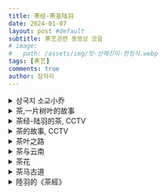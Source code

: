 ```yaml
---
title: 茶经-茶圣陆羽
date: 2024-01-07
layout: post #default
subtitle: 茶艺관련 동영상 모음
# image:
#   path: /assets/img/맛-산해진미-한정식.webp
tags: [茶艺]
comments: true
author: 잠자리
---
```


<details>
    <summary>삼국지 소교小乔</summary>
<!-- * [삼국지 소교小乔](/assets/img/삼국지-소교-조조-차담.mp4) -->
<iframe width="auto" max-width="640" height="auto" max-height="360" src="https://www.youtube.com/embed/OZeQrZ5H6bo" title="赤壁大战-小乔&amp;曹操" frameborder="0" allow="accelerometer; autoplay; clipboard-write; encrypted-media; gyroscope; picture-in-picture; web-share" allowfullscreen></iframe>
</details>

<details>
    <summary>茶,一片树叶的故事</summary>
<iframe width="640" height="360" src="https://www.youtube.com/embed/5RzhSSmGBAY?list=PLwXMmy5fUrVwqSpP-IA31_vwe8CpqyN1T" title="茶,一片树叶的故事 EP01" frameborder="0" allow="accelerometer; autoplay; clipboard-write; encrypted-media; gyroscope; picture-in-picture; web-share" allowfullscreen></iframe>  

* [茶,一片树叶的故事#1](https://youtu.be/5RzhSSmGBAY?list=PLwXMmy5fUrVwqSpP-IA31_vwe8CpqyN1T)  
* [茶,一片树叶的故事#2](https://youtu.be/-fHUdLnvki8?list=PLwXMmy5fUrVwqSpP-IA31_vwe8CpqyN1T)  
* [茶,一片树叶的故事#3](https://youtu.be/gtzciKapCGc?list=PLwXMmy5fUrVwqSpP-IA31_vwe8CpqyN1T)  
* [茶,一片树叶的故事#4](https://youtu.be/pL_PanLpy34?list=PLwXMmy5fUrVwqSpP-IA31_vwe8CpqyN1T)  
* [茶,一片树叶的故事#5](https://youtu.be/IJgBH-1gVMs?list=PLwXMmy5fUrVwqSpP-IA31_vwe8CpqyN1T)  
* [茶,一片树叶的故事#6](https://youtu.be/sR6JDxIq73M?list=PLwXMmy5fUrVwqSpP-IA31_vwe8CpqyN1T)  
</details>

<details>
    <summary>茶经-陆羽的茶, CCTV</summary>

<iframe width="640" height="360" src="https://www.youtube.com/embed/dvGVsFwGUEA" title="问径-陆羽的茶  EP01" frameborder="0" allow="accelerometer; autoplay; clipboard-write; encrypted-media; gyroscope; picture-in-picture; web-share" allowfullscreen></iframe>
<iframe width="640" height="360" src="https://www.youtube.com/embed/lmkkHB1j7AY" title="问径-陆羽的茶  EP02" frameborder="0" allow="accelerometer; autoplay; clipboard-write; encrypted-media; gyroscope; picture-in-picture; web-share" allowfullscreen></iframe>
<iframe width="640" height="360" src="https://www.youtube.com/embed/absb91B5aMs" title="问径-斗茶 EP03" frameborder="0" allow="accelerometer; autoplay; clipboard-write; encrypted-media; gyroscope; picture-in-picture; web-share" allowfullscreen></iframe>
<iframe width="640" height="360" src="https://www.youtube.com/embed/MkGEm76dui8" title="问径-径山茶宴 EP04" frameborder="0" allow="accelerometer; autoplay; clipboard-write; encrypted-media; gyroscope; picture-in-picture; web-share" allowfullscreen></iframe>
<iframe width="640" height="360" src="https://www.youtube.com/embed/otAGNAJzRao" title="问径-径山的时光 EP05" frameborder="0" allow="accelerometer; autoplay; clipboard-write; encrypted-media; gyroscope; picture-in-picture; web-share" allowfullscreen></iframe>

* [问径-陆羽的茶#1](https://youtu.be/dvGVsFwGUEA)  
* [问径-陆羽的茶#2](https://youtu.be/lmkkHB1j7AY)  
</details>

<details>
    <summary>茶的故事, CCTV</summary>
<iframe width="640" height="360" src="https://www.youtube.com/embed/ud-PEkLSwlI" title="茶的故事" frameborder="0" allow="accelerometer; autoplay; clipboard-write; encrypted-media; gyroscope; picture-in-picture; web-share" allowfullscreen></iframe>  

* [茶的故事](https://youtu.be/ud-PEkLSwlI)
</details>

<details>
    <summary>茶叶之路</summary>
<iframe width="640" height="360" src="https://www.youtube.com/embed/IteUoTs8Gb8" title="茶叶之路 EP01" frameborder="0" allow="accelerometer; autoplay; clipboard-write; encrypted-media; gyroscope; picture-in-picture; web-share" allowfullscreen></iframe>

<details>
    <summary>&rarr; Youtube direct</summary>  
* [茶叶之路#1](https://youtu.be/IteUoTs8Gb8)  
* [茶叶之路#2](https://youtu.be/FiCjuXeg-MY)  
* [茶叶之路#3](https://youtu.be/NX6oJ6jbreA?list=PLwXMmy5fUrVzfcE9bbblTjFYQPryVoN-X)  
* [茶叶之路#4](https://youtu.be/JlkzF-CBM14?list=PLwXMmy5fUrVzfcE9bbblTjFYQPryVoN-X)  
* [茶叶之路#5](https://youtu.be/6WxgtYL7NL4?list=PLwXMmy5fUrVzfcE9bbblTjFYQPryVoN-X)  
* [茶叶之路#6](https://youtu.be/dAWPwvgZBEA?list=PLwXMmy5fUrVzfcE9bbblTjFYQPryVoN-X)  
</details>

</details>

<details>
    <summary>茶与云南</summary>
<iframe width="640" height="360" src="https://www.youtube.com/embed/K7TazKLNudM?list=PLm12yL6M5dL_jh-LiF8W2mLS437fRY3J6" title="《普洱茶》第一集 茶与云南 | CCTV纪录" frameborder="0" allow="accelerometer; autoplay; clipboard-write; encrypted-media; gyroscope; picture-in-picture; web-share" allowfullscreen></iframe>
<iframe width="640" height="360" src="https://www.youtube.com/embed/66uthiqQues?list=PLm12yL6M5dL_jh-LiF8W2mLS437fRY3J6" title="《普洱茶》第二集 茶与生命 | CCTV纪录" frameborder="0" allow="accelerometer; autoplay; clipboard-write; encrypted-media; gyroscope; picture-in-picture; web-share" allowfullscreen></iframe>
</details>

<details>
    <summary>茶花</summary>
<iframe width="640" height="360" src="https://www.youtube.com/embed/IJka0nsCv6k" title="《花开中国》第一集 茶花 | CCTV纪录" frameborder="0" allow="accelerometer; autoplay; clipboard-write; encrypted-media; gyroscope; picture-in-picture; web-share" allowfullscreen></iframe>
</details>

<details>
    <summary>茶马古道</summary>

<iframe width="640" height="360" src="https://www.youtube.com/embed/JGPmOBQTIfo?list=PLinO3Bage4cmPW3XvhBrXwWVxYGjJWnWo" title="《茶马古道》第一集 | CCTV纪录" frameborder="0" allow="accelerometer; autoplay; clipboard-write; encrypted-media; gyroscope; picture-in-picture; web-share" allowfullscreen></iframe>
<iframe width="640" height="360" src="https://www.youtube.com/embed/XGvID2CQGFE" title="《茶马古道》第二集 | CCTV纪录" frameborder="0" allow="accelerometer; autoplay; clipboard-write; encrypted-media; gyroscope; picture-in-picture; web-share" allowfullscreen></iframe>
<iframe width="640" height="360" src="https://www.youtube.com/embed/Von3ZuLpZGA" title="《茶马古道》第三集 | CCTV纪录" frameborder="0" allow="accelerometer; autoplay; clipboard-write; encrypted-media; gyroscope; picture-in-picture; web-share" allowfullscreen></iframe>
<iframe width="640" height="360" src="https://www.youtube.com/embed/UQWVm-5UPQc" title="《茶马古道》第四集 | CCTV纪录" frameborder="0" allow="accelerometer; autoplay; clipboard-write; encrypted-media; gyroscope; picture-in-picture; web-share" allowfullscreen></iframe>
<iframe width="640" height="360" src="https://www.youtube.com/embed/aCGSNBXT2qE" title="《茶马古道》第五集 | CCTV纪录" frameborder="0" allow="accelerometer; autoplay; clipboard-write; encrypted-media; gyroscope; picture-in-picture; web-share" allowfullscreen></iframe>
<iframe width="640" height="360" src="https://www.youtube.com/embed/nwl0aSgelyE" title="《茶马古道》第六集 | CCTV纪录" frameborder="0" allow="accelerometer; autoplay; clipboard-write; encrypted-media; gyroscope; picture-in-picture; web-share" allowfullscreen></iframe>
<iframe width="640" height="360" src="https://www.youtube.com/embed/VUiuUCTFEFc" title="《茶马古道》第七集 | CCTV纪录" frameborder="0" allow="accelerometer; autoplay; clipboard-write; encrypted-media; gyroscope; picture-in-picture; web-share" allowfullscreen></iframe>
<iframe width="640" height="360" src="https://www.youtube.com/embed/UT_fiNeYn1w" title="《茶马古道》第八集 | CCTV纪录" frameborder="0" allow="accelerometer; autoplay; clipboard-write; encrypted-media; gyroscope; picture-in-picture; web-share" allowfullscreen></iframe>
</details>

<details>
<summary>陸羽的《茶經》</summary>
<iframe width="auto" height="auto" max-width="640" max-height="360" src="https://www.youtube.com/embed/qbwP0sA4hvU" title="陸羽的《茶經》：壺裡乾坤話「國寶背後的故事(第17集)」【陽光衛視20週年經典展播】" frameborder="0" allow="accelerometer; autoplay; clipboard-write; encrypted-media; gyroscope; picture-in-picture; web-share" allowfullscreen></iframe>
</details>